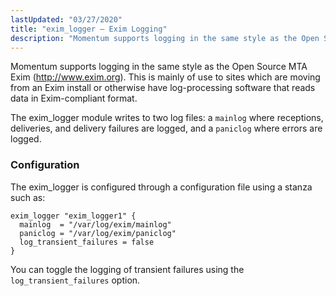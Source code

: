 ```yaml
---
lastUpdated: "03/27/2020"
title: "exim_logger – Exim Logging"
description: "Momentum supports logging in the same style as the Open Source MTA Exim http www exim org This is mainly of use to sites which are moving from an Exim install or otherwise have log processing software that reads data in Exim compliant format The exim logger module writes to..."
---
```


<a name="idp21719792"></a> 

Momentum supports logging in the same style as the Open Source MTA Exim (http://www.exim.org). This is mainly of use to sites which are moving from an Exim install or otherwise have log-processing software that reads data in Exim-compliant format.

The exim_logger module writes to two log files: a `mainlog` where receptions, deliveries, and delivery failures are logged, and a `paniclog` where errors are logged.

### <a name="idp21723760"></a> Configuration

The exim_logger is configured through a configuration file using a stanza such as:

<a name="example.exim_logger.3"></a> 


```
exim_logger "exim_logger1" {
  mainlog  = "/var/log/exim/mainlog"
  paniclog = "/var/log/exim/paniclog"
  log_transient_failures = false
}
```

You can toggle the logging of transient failures using the `log_transient_failures` option.